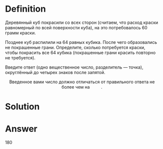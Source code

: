 # Definition

Деревянный куб покрасили со всех сторон (считаем, что расход краски равномерный по всей поверхности куба), на это потребовалось 60 грамм краски.

Позднее куб распилили на 64 равных кубика. После чего образовались не покрашенные грани. Определите, сколько потребуется краски, чтобы покрасить все 64 кубика (покрашенные грани красить повторно не требуется).

Введите ответ (одно вещественное число, разделитель — точка), округлённый до четырех знаков после запятой.

<p align="center">Введенное вами число должно отличаться от правильного ответа не более чем на <img src="./svgs/23a265e3aeb05266939bff147e6cb01c.svg?invert_in_darkmode" align=top width=33.26499pt height=14.202787499999998pt/>.</p>

# Solution

# Answer

180